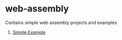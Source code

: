 # web-assembly

Contains simple web assembly projects and examples

1. [Simple Example](https://dhanushuuzumaki.github.io/web-assembly/simple-example)
